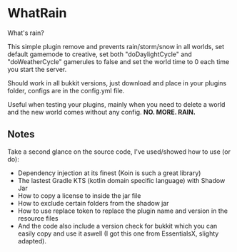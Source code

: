 # WhatRain
What's rain?

This simple plugin remove and prevents rain/storm/snow in all worlds, set default gamemode to creative, set both "doDaylightCycle" and "doWeatherCycle" gamerules to false and set the world time to 0 each time you start the server.

Should work in all bukkit versions, just download and place in your plugins folder, configs are in the config.yml file.

Useful when testing your plugins, mainly when you need to delete a world and the new world comes without any config. **NO. MORE. RAIN.**

## Notes

Take a second glance on the source code, I've used/showed how to use (or do): 

* Dependency injection at its finest (Koin is such a great library)
* The lastest Gradle KTS (kotlin domain specific language) with Shadow Jar
* How to copy a license to inside the jar file
* How to exclude certain folders from the shadow jar
* How to use replace token to replace the plugin name and version in the resource files
* And the code also include a version check for bukkit which you can easily copy and use it aswell (I got this one from EssentialsX, slighty adapted).
